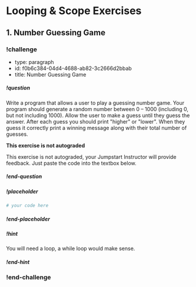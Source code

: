 # Looping & Scope Exercises

## 1.  Number Guessing Game

<!-- >>>>>>>>>>>>>>>>>>>>>> BEGIN CHALLENGE >>>>>>>>>>>>>>>>>>>>>> -->
<!-- Replace everything in square brackets [] and remove brackets  -->

### !challenge

* type: paragraph
* id: f0b6c384-04d4-4688-ab82-3c2666d2bbab
* title: Number Guessing Game
<!-- * points: [1] (optional, the number of points for scoring as a checkpoint) -->
<!-- * topics: [python, pandas] (optional the topics for analyzing points) -->

##### !question

Write a program that allows a user to play a guessing number game. Your program should generate a random number between 0 – 1000 (including 0, but not including 1000). Allow the user to make a guess until they guess the answer. After each guess you should print "higher" or "lower". When they guess it correctly print a winning message along with their total number of guesses.

**This exercise is not autograded**

This exercise is not autograded, your Jumpstart Instructor will provide feedback.  Just paste the code into the textbox below.

##### !end-question

##### !placeholder

```ruby
# your code here
```


##### !end-placeholder

<!-- other optional sections -->
##### !hint

You will need a loop, a while loop would make sense.

##### !end-hint
<!-- !rubric - !end-rubric (markdown, instructors can see while scoring a checkpoint) -->

### !end-challenge

<!-- ======================= END CHALLENGE ======================= -->